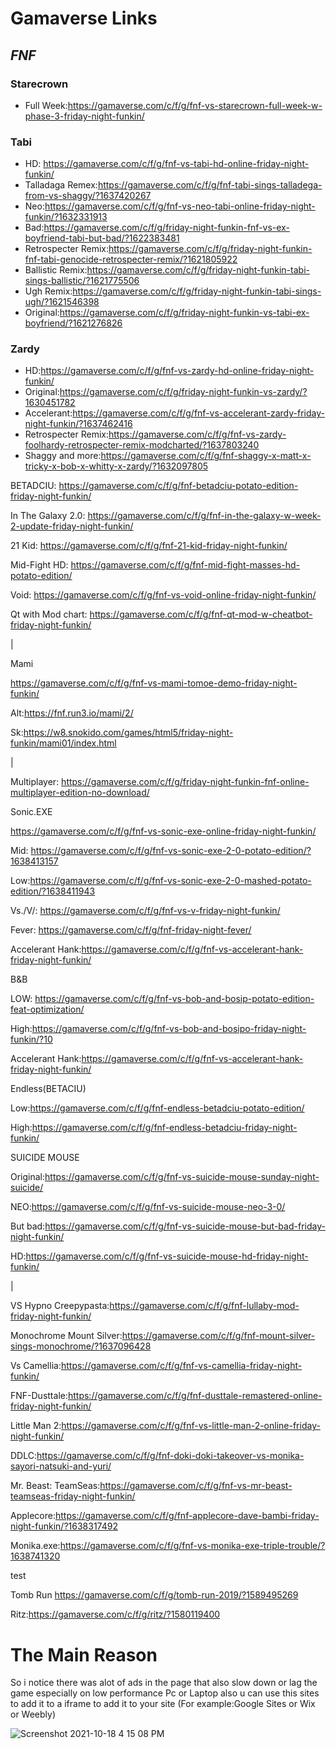 # Gamaverse Links

## *FNF*

### Starecrown
   - Full Week:https://gamaverse.com/c/f/g/fnf-vs-starecrown-full-week-w-phase-3-friday-night-funkin/

### Tabi
   - HD: https://gamaverse.com/c/f/g/fnf-vs-tabi-hd-online-friday-night-funkin/
   - Talladaga Remex:https://gamaverse.com/c/f/g/fnf-tabi-sings-talladega-from-vs-shaggy/?1637420267
   - Neo:https://gamaverse.com/c/f/g/fnf-vs-neo-tabi-online-friday-night-funkin/?1632331913
   - Bad:https://gamaverse.com/c/f/g/friday-night-funkin-fnf-vs-ex-boyfriend-tabi-but-bad/?1622383481
   - Retrospecter Remix:https://gamaverse.com/c/f/g/friday-night-funkin-fnf-tabi-genocide-retrospecter-remix/?1621805922
   - Ballistic Remix:https://gamaverse.com/c/f/g/friday-night-funkin-tabi-sings-ballistic/?1621775506
   - Ugh Remix:https://gamaverse.com/c/f/g/friday-night-funkin-tabi-sings-ugh/?1621546398
   - Original:https://gamaverse.com/c/f/g/friday-night-funkin-vs-tabi-ex-boyfriend/?1621276826

### Zardy
   - HD:https://gamaverse.com/c/f/g/fnf-vs-zardy-hd-online-friday-night-funkin/
   - Original:https://gamaverse.com/c/f/g/friday-night-funkin-vs-zardy/?1630451782
   - Accelerant:https://gamaverse.com/c/f/g/fnf-vs-accelerant-zardy-friday-night-funkin/?1637462416
   - Retrospecter Remix:https://gamaverse.com/c/f/g/fnf-vs-zardy-foolhardy-retrospecter-remix-modcharted/?1637803240
   - Shaggy and more:https://gamaverse.com/c/f/g/fnf-shaggy-x-matt-x-tricky-x-bob-x-whitty-x-zardy/?1632097805

BETADCIU: https://gamaverse.com/c/f/g/fnf-betadciu-potato-edition-friday-night-funkin/

In The Galaxy 2.0: https://gamaverse.com/c/f/g/fnf-in-the-galaxy-w-week-2-update-friday-night-funkin/

21 Kid: https://gamaverse.com/c/f/g/fnf-21-kid-friday-night-funkin/

Mid-Fight HD: https://gamaverse.com/c/f/g/fnf-mid-fight-masses-hd-potato-edition/

Void: https://gamaverse.com/c/f/g/fnf-vs-void-online-friday-night-funkin/

Qt with Mod chart: https://gamaverse.com/c/f/g/fnf-qt-mod-w-cheatbot-friday-night-funkin/

|

Mami

https://gamaverse.com/c/f/g/fnf-vs-mami-tomoe-demo-friday-night-funkin/

Alt:https://fnf.run3.io/mami/2/

Sk:https://w8.snokido.com/games/html5/friday-night-funkin/mami01/index.html

|

Multiplayer: https://gamaverse.com/c/f/g/friday-night-funkin-fnf-online-multiplayer-edition-no-download/


Sonic.EXE

https://gamaverse.com/c/f/g/fnf-vs-sonic-exe-online-friday-night-funkin/  

Mid: https://gamaverse.com/c/f/g/fnf-vs-sonic-exe-2-0-potato-edition/?1638413157 

Low:https://gamaverse.com/c/f/g/fnf-vs-sonic-exe-2-0-mashed-potato-edition/?1638411943


Vs./V/: https://gamaverse.com/c/f/g/fnf-vs-v-friday-night-funkin/

Fever: https://gamaverse.com/c/f/g/fnf-friday-night-fever/

Accelerant Hank:https://gamaverse.com/c/f/g/fnf-vs-accelerant-hank-friday-night-funkin/

   B&B 

LOW: https://gamaverse.com/c/f/g/fnf-vs-bob-and-bosip-potato-edition-feat-optimization/

High:https://gamaverse.com/c/f/g/fnf-vs-bob-and-bosipo-friday-night-funkin/?10

Accelerant Hank:https://gamaverse.com/c/f/g/fnf-vs-accelerant-hank-friday-night-funkin/

   Endless(BETACIU)

Low:https://gamaverse.com/c/f/g/fnf-endless-betadciu-potato-edition/

High:https://gamaverse.com/c/f/g/fnf-endless-betadciu-friday-night-funkin/

   SUICIDE MOUSE

Original:https://gamaverse.com/c/f/g/fnf-vs-suicide-mouse-sunday-night-suicide/

NEO:https://gamaverse.com/c/f/g/fnf-vs-suicide-mouse-neo-3-0/

But bad:https://gamaverse.com/c/f/g/fnf-vs-suicide-mouse-but-bad-friday-night-funkin/

HD:https://gamaverse.com/c/f/g/fnf-vs-suicide-mouse-hd-friday-night-funkin/

|

VS Hypno Creepypasta:https://gamaverse.com/c/f/g/fnf-lullaby-mod-friday-night-funkin/

Monochrome Mount Silver:https://gamaverse.com/c/f/g/fnf-mount-silver-sings-monochrome/?1637096428

Vs Camellia:https://gamaverse.com/c/f/g/fnf-vs-camellia-friday-night-funkin/

FNF-Dusttale:https://gamaverse.com/c/f/g/fnf-dusttale-remastered-online-friday-night-funkin/

Little Man 2:https://gamaverse.com/c/f/g/fnf-vs-little-man-2-online-friday-night-funkin/

DDLC:https://gamaverse.com/c/f/g/fnf-doki-doki-takeover-vs-monika-sayori-natsuki-and-yuri/

Mr. Beast: TeamSeas:https://gamaverse.com/c/f/g/fnf-vs-mr-beast-teamseas-friday-night-funkin/

Applecore:https://gamaverse.com/c/f/g/fnf-applecore-dave-bambi-friday-night-funkin/?1638317492

Monika.exe:https://gamaverse.com/c/f/g/fnf-vs-monika-exe-triple-trouble/?1638741320

test

Tomb Run https://gamaverse.com/c/f/g/tomb-run-2019/?1589495269

Ritz:https://gamaverse.com/c/f/g/ritz/?1580119400

# The Main Reason
So i notice there was alot of ads in the page that also slow down or lag the game especially on low performance Pc or Laptop 
also u can use this sites to add it to a iframe to add it to your site (For example:Google Sites or Wix or Weebly) 



![Screenshot 2021-10-18 4 15 08 PM](https://user-images.githubusercontent.com/62034513/137800491-58c3143a-1b5c-46dc-b6b7-ca5ca9585c1c.png)
